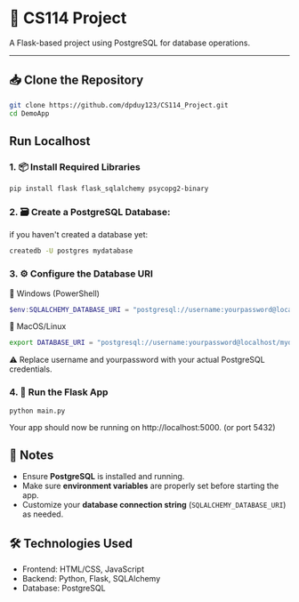 # 🚀 CS114 Project

A Flask-based project using PostgreSQL for database operations.

---

## 📥 Clone the Repository

```bash
git clone https://github.com/dpduy123/CS114_Project.git
cd DemoApp
```

## Run Localhost 
### 1. 📦 Install Required Libraries
```bash
pip install flask flask_sqlalchemy psycopg2-binary
```

### 2. 🗃️ Create a PostgreSQL Database:
if you haven't created a database yet:
```bash
createdb -U postgres mydatabase
```

### 3. ⚙️ Configure the Database URI
🔹 Windows (PowerShell)
```powershell
$env:SQLALCHEMY_DATABASE_URI = "postgresql://username:yourpassword@localhost:5432/mydatabase"
```

🔹 MacOS/Linux
```bash
export DATABASE_URI = "postgresql://username:yourpassword@localhost/mydatabase"
```
⚠️ Replace username and yourpassword with your actual PostgreSQL credentials.


### 4. 🚀 Run the Flask App
```
python main.py
```
Your app should now be running on http://localhost:5000. (or port 5432)

## 📌 Notes

- Ensure **PostgreSQL** is installed and running.
- Make sure **environment variables** are properly set before starting the app.
- Customize your **database connection string** (`SQLALCHEMY_DATABASE_URI`) as needed.

## 🛠️ Technologies Used
- Frontend: HTML/CSS, JavaScript
- Backend: Python, Flask, SQLAlchemy
- Database: PostgreSQL


